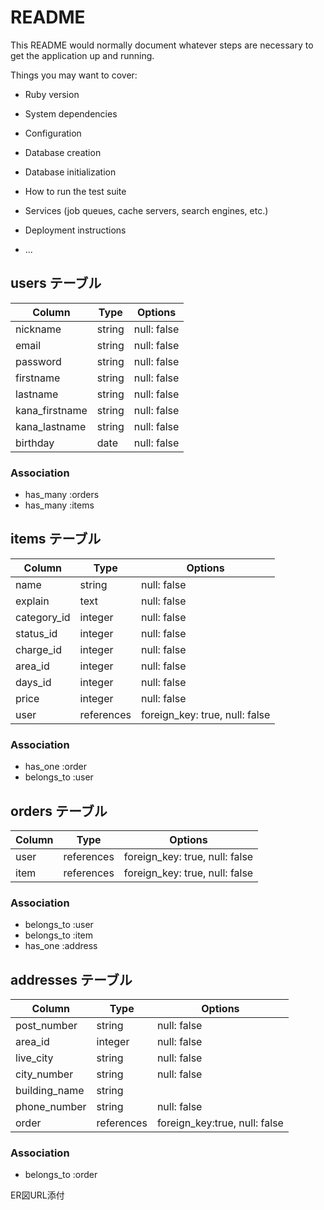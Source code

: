 # README

This README would normally document whatever steps are necessary to get the
application up and running.

Things you may want to cover:

* Ruby version

* System dependencies

* Configuration

* Database creation

* Database initialization

* How to run the test suite

* Services (job queues, cache servers, search engines, etc.)

* Deployment instructions

* ...

## users テーブル

| Column          | Type    | Options     |
| --------        | ------  | ----------- |
| nickname        | string  | null: false |
| email           | string  | null: false |
| password        | string  | null: false |
| firstname       | string  | null: false |
| lastname        | string  | null: false |
| kana_firstname  | string  | null: false |
| kana_lastname   | string  | null: false |
| birthday        | date    | null: false |

### Association

- has_many :orders
- has_many :items

## items テーブル

| Column      | Type       | Options                        |
| ------      | ------     | -----------                    |
| name        | string     | null: false                    |
| explain     | text       | null: false                    |
| category_id | integer    | null: false                    |
| status_id   | integer    | null: false                    |
| charge_id   | integer    | null: false                    |
| area_id     | integer    | null: false                    |
| days_id     | integer    | null: false                    |
| price       | integer    | null: false                    |
| user        | references | foreign_key: true, null: false |

### Association

- has_one :order
- belongs_to :user

## orders テーブル
| Column| Type       | Options                        |
| ------| ------     | -----------                    |
| user  | references | foreign_key: true, null: false |
| item  | references | foreign_key: true, null: false |

### Association

-  belongs_to :user
-  belongs_to :item 
-  has_one :address

## addresses テーブル
| Column        | Type       | Options                       |
| ------        | ------     | -----------                   |
| post_number   | string     | null: false                   |
| area_id       | integer    | null: false                   |
| live_city     | string     | null: false                   |
| city_number   | string     | null: false                   |
| building_name | string     |                               |
| phone_number  | string     | null: false                   |
| order         | references | foreign_key:true, null: false |

### Association
- belongs_to :order

ER図URL添付